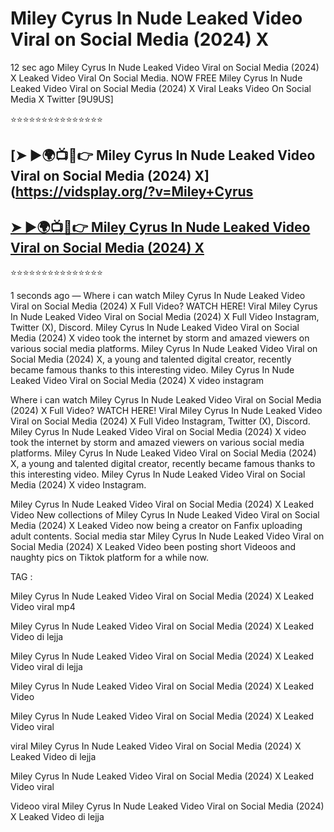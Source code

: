 ﻿# Miley Cyrus In Nude Leaked Video Viral on Social Media (2024) X



12 sec ago Miley Cyrus In Nude Leaked Video Viral on Social Media (2024) X Leaked Video Viral On Social Media. NOW FREE Miley Cyrus In Nude Leaked Video Viral on Social Media (2024) X Viral Leaks Video On Social Media X Twitter [9U9US]

⭐⭐⭐⭐⭐⭐⭐⭐⭐⭐⭐⭐⭐⭐⭐

## [➤ ►🌍📺📱👉 Miley Cyrus In Nude Leaked Video Viral on Social Media (2024) X](https://vidsplay.org/?v=Miley+Cyrus

## [➤ ►🌍📺📱👉 Miley Cyrus In Nude Leaked Video Viral on Social Media (2024) X](https://vidsplay.org/?v=Miley+Cyrus)


⭐⭐⭐⭐⭐⭐⭐⭐⭐⭐⭐⭐⭐⭐⭐



1 seconds ago — Where i can watch Miley Cyrus In Nude Leaked Video Viral on Social Media (2024) X Full Video? WATCH HERE! Viral Miley Cyrus In Nude Leaked Video Viral on Social Media (2024) X Full Video Instagram, Twitter (X), Discord. Miley Cyrus In Nude Leaked Video Viral on Social Media (2024) X video took the internet by storm and amazed viewers on various social media platforms. Miley Cyrus In Nude Leaked Video Viral on Social Media (2024) X, a young and talented digital creator, recently became famous thanks to this interesting video. Miley Cyrus In Nude Leaked Video Viral on Social Media (2024) X video instagram

Where i can watch Miley Cyrus In Nude Leaked Video Viral on Social Media (2024) X Full Video? WATCH HERE! Viral Miley Cyrus In Nude Leaked Video Viral on Social Media (2024) X Full Video Instagram, Twitter (X), Discord. Miley Cyrus In Nude Leaked Video Viral on Social Media (2024) X video took the internet by storm and amazed viewers on various social media platforms. Miley Cyrus In Nude Leaked Video Viral on Social Media (2024) X, a young and talented digital creator, recently became famous thanks to this interesting video. Miley Cyrus In Nude Leaked Video Viral on Social Media (2024) X video Instagram.

Miley Cyrus In Nude Leaked Video Viral on Social Media (2024) X Leaked Video New collections of Miley Cyrus In Nude Leaked Video Viral on Social Media (2024) X Leaked Video now being a creator on Fanfix uploading adult contents. Social media star Miley Cyrus In Nude Leaked Video Viral on Social Media (2024) X Leaked Video been posting short Videoos and naughty pics on Tiktok platform for a while now.

TAG :

 

Miley Cyrus In Nude Leaked Video Viral on Social Media (2024) X Leaked Video viral mp4

 

Miley Cyrus In Nude Leaked Video Viral on Social Media (2024) X Leaked Video di lejja

 

Miley Cyrus In Nude Leaked Video Viral on Social Media (2024) X Leaked Video viral di lejja

 

Miley Cyrus In Nude Leaked Video Viral on Social Media (2024) X Leaked Video

 

Miley Cyrus In Nude Leaked Video Viral on Social Media (2024) X Leaked Video viral

 

viral Miley Cyrus In Nude Leaked Video Viral on Social Media (2024) X Leaked Video di lejja

 

Miley Cyrus In Nude Leaked Video Viral on Social Media (2024) X Leaked Video viral

 

Videoo viral Miley Cyrus In Nude Leaked Video Viral on Social Media (2024) X Leaked Video di lejja